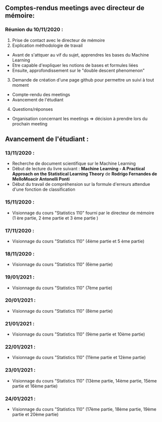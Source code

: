 ## Comptes-rendus meetings avec directeur de mémoire:

### Réunion du 10/11/2020 :

1. Prise de contact avec le directeur de mémoire
2. Explication méthodologie de travail
  * Avant de s'attquer au vif du sujet, apprendres les bases du Machine Learning
  * Etre capable d'expliquer les notions de bases et formules liées
  * Ensuite, approfondissement sur le "double descent phenomenon"
3. Demande de création d'une page github pour permettre un suivi à tout moment
  * Compte-rendu des meetings
  * Avancement de l'étudiant
4. Questions/réponses
  * Organisation concernant les meetings => décision à prendre lors du prochain meeting


## Avancement de l'étudiant :

### 13/11/2020 : 

* Recherche de document scientifique sur le Machine Learning
* Début de lecture du livre suivant : **Machine Learning - A Practical Approach on the Statistical Learning Theory** de **Rodrigo Fernandes de MelloMoacir Antonelli Ponti**
* Début du travail de compréhension sur la formule d'erreurs attendue d'une fonction de classification

### 15/11/2020 :

* Visionnage du cours "Statistics 110" fourni par le directeur de mémoire (1 ère partie, 2 ème partie et 3 ème partie )

### 17/11/2020 :

* Visionnage du cours "Statistics 110" (4ème partie et 5 ème partie)

### 18/11/2020 :

* Visionnage du cours "Statistics 110" (6ème partie)

### 19/01/2021 :

* Visionnage du cours "Statistics 110" (7ème partie)

### 20/01/2021 :

* Visionnage du cours "Statistics 110" (8ème partie)

### 21/01/2021 :

* Visionnage du cours "Statistics 110" (9ème partie et 10ème partie)

### 22/01/2021 :

* Visionnage du cours "Statistics 110" (11ème partie et 12ème partie)

### 23/01/2021 :

* Visionnage du cours "Statistics 110" (13ème partie, 14ème partie, 15ème partie et 16ème partie)

### 24/01/2021 :

* Visionnage du cours "Statistics 110" (17ème partie, 18ème partie, 19ème partie et 20ème partie)
